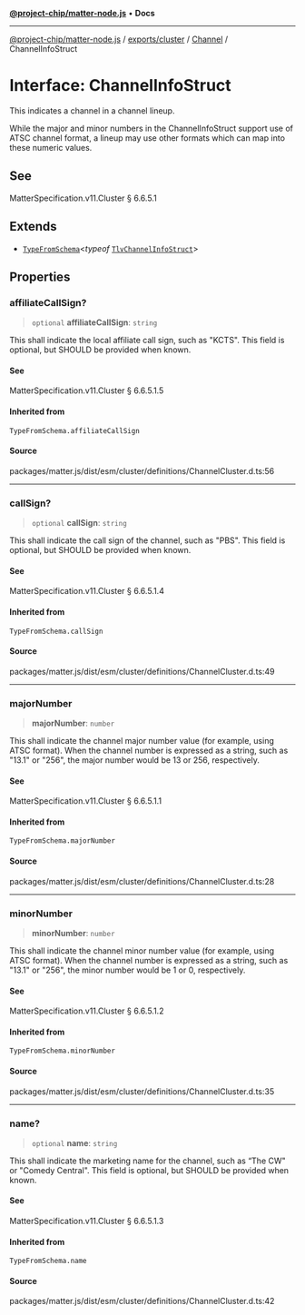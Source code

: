[**@project-chip/matter-node.js**](../../../../../README.md) • **Docs**

***

[@project-chip/matter-node.js](../../../../../modules.md) / [exports/cluster](../../../README.md) / [Channel](../README.md) / ChannelInfoStruct

# Interface: ChannelInfoStruct

This indicates a channel in a channel lineup.

While the major and minor numbers in the ChannelInfoStruct support use of ATSC channel format, a lineup may use
other formats which can map into these numeric values.

## See

MatterSpecification.v11.Cluster § 6.6.5.1

## Extends

- [`TypeFromSchema`](../../../../tlv/README.md#typefromschemas)\<*typeof* [`TlvChannelInfoStruct`](../README.md#tlvchannelinfostruct)\>

## Properties

### affiliateCallSign?

> `optional` **affiliateCallSign**: `string`

This shall indicate the local affiliate call sign, such as "KCTS". This field is optional, but SHOULD be
provided when known.

#### See

MatterSpecification.v11.Cluster § 6.6.5.1.5

#### Inherited from

`TypeFromSchema.affiliateCallSign`

#### Source

packages/matter.js/dist/esm/cluster/definitions/ChannelCluster.d.ts:56

***

### callSign?

> `optional` **callSign**: `string`

This shall indicate the call sign of the channel, such as "PBS". This field is optional, but SHOULD be
provided when known.

#### See

MatterSpecification.v11.Cluster § 6.6.5.1.4

#### Inherited from

`TypeFromSchema.callSign`

#### Source

packages/matter.js/dist/esm/cluster/definitions/ChannelCluster.d.ts:49

***

### majorNumber

> **majorNumber**: `number`

This shall indicate the channel major number value (for example, using ATSC format). When the channel number
is expressed as a string, such as "13.1" or "256", the major number would be 13 or 256, respectively.

#### See

MatterSpecification.v11.Cluster § 6.6.5.1.1

#### Inherited from

`TypeFromSchema.majorNumber`

#### Source

packages/matter.js/dist/esm/cluster/definitions/ChannelCluster.d.ts:28

***

### minorNumber

> **minorNumber**: `number`

This shall indicate the channel minor number value (for example, using ATSC format). When the channel number
is expressed as a string, such as "13.1" or "256", the minor number would be 1 or 0, respectively.

#### See

MatterSpecification.v11.Cluster § 6.6.5.1.2

#### Inherited from

`TypeFromSchema.minorNumber`

#### Source

packages/matter.js/dist/esm/cluster/definitions/ChannelCluster.d.ts:35

***

### name?

> `optional` **name**: `string`

This shall indicate the marketing name for the channel, such as “The CW" or "Comedy Central". This field is
optional, but SHOULD be provided when known.

#### See

MatterSpecification.v11.Cluster § 6.6.5.1.3

#### Inherited from

`TypeFromSchema.name`

#### Source

packages/matter.js/dist/esm/cluster/definitions/ChannelCluster.d.ts:42
